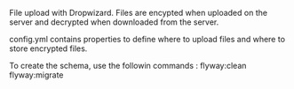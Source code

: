 File upload with Dropwizard.
Files are encypted when uploaded on the server and decrypted when downloaded from the server.

config.yml contains properties to define where to upload files and where to store encrypted files.

To create the schema, use the followin commands :
flyway:clean
flyway:migrate